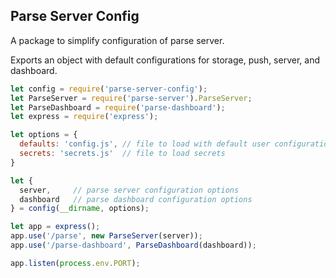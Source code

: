 ## Parse Server Config 

A package to simplify configuration of parse server.

Exports an object with default configurations for storage, push, server, and dashboard.
```js
let config = require('parse-server-config');
let ParseServer = require('parse-server').ParseServer;
let ParseDashboard = require('parse-dashboard');
let express = require('express');

let options = {
  defaults: 'config.js', // file to load with default user configuration
  secrets: 'secrets.js'  // file to load secrets
}

let {
  server,     // parse server configuration options
  dashboard   // parse dashboard configuration options
} = config(__dirname, options);

let app = express();
app.use('/parse', new ParseServer(server));
app.use('/parse-dashboard', ParseDashboard(dashboard));

app.listen(process.env.PORT);
```